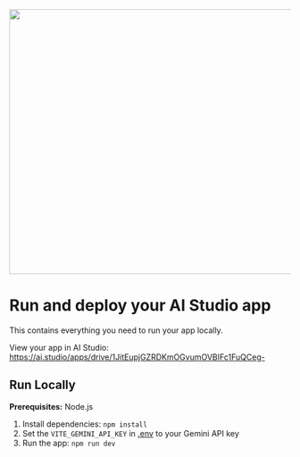 <div align="center">
<img width="1200" height="475" alt="GHBanner" src="https://github.com/user-attachments/assets/0aa67016-6eaf-458a-adb2-6e31a0763ed6" />
</div>

# Run and deploy your AI Studio app

This contains everything you need to run your app locally.

View your app in AI Studio: https://ai.studio/apps/drive/1JitEupjGZRDKmOGvumOVBIFc1FuQCeg-

## Run Locally

**Prerequisites:**  Node.js


1. Install dependencies:
   `npm install`
2. Set the `VITE_GEMINI_API_KEY` in [.env](.env) to your Gemini API key
3. Run the app:
   `npm run dev`
